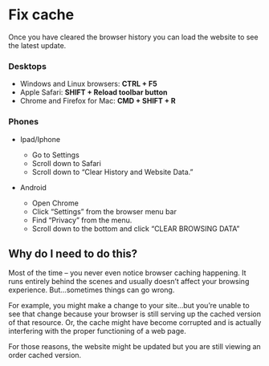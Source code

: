 # Fix cache
Once you have cleared the browser history you can load the website to see the latest update.

### Desktops
- Windows and Linux browsers: **CTRL + F5**
- Apple Safari: **SHIFT + Reload toolbar button**
- Chrome and Firefox for Mac: **CMD + SHIFT + R**

### Phones
- Ipad/Iphone
    - Go to Settings
    - Scroll down to Safari
    - Scroll down to “Clear History and Website Data.”

- Android
    - Open Chrome
    - Click “Settings” from the browser menu bar
    - Find “Privacy” from the menu.
    - Scroll down to the bottom and click “CLEAR BROWSING DATA”

## Why do I need to do this?
Most of the time – you never even notice browser caching happening. It runs entirely behind the scenes and usually doesn’t affect your browsing experience. But…sometimes things can go wrong.

For example, you might make a change to your site…but you’re unable to see that change because your browser is still serving up the cached version of that resource. Or, the cache might have become corrupted and is actually interfering with the proper functioning of a web page.

For those reasons, the website might be updated but you are still viewing an order cached version.